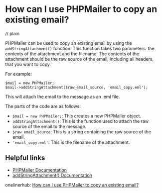 # How can I use PHPMailer to copy an existing email?
// plain

PHPMailer can be used to copy an existing email by using the `addStringAttachment()` function. This function takes two parameters: the contents of the attachment and the filename. The contents of the attachment should be the raw source of the email, including all headers, that you want to copy.

For example:
```
$mail = new PHPMailer;
$mail->addStringAttachment($raw_email_source, 'email_copy.eml');
```

This will attach the email to the message as an .eml file.

The parts of the code are as follows:
- `$mail = new PHPMailer;`: This creates a new PHPMailer object.
- `addStringAttachment()`: This is the function used to attach the raw source of the email to the message.
- `$raw_email_source`: This is a string containing the raw source of the email.
- `'email_copy.eml'`: This is the filename of the attachment.

## Helpful links
- [PHPMailer Documentation](https://github.com/PHPMailer/PHPMailer/wiki)
- [addStringAttachment() Documentation](https://github.com/PHPMailer/PHPMailer/wiki/Using-the-addStringAttachment%28%29-method)

onelinerhub: [How can I use PHPMailer to copy an existing email?](https://onelinerhub.com/phpmailer/how-can-i-use-phpmailer-to-copy-an-existing-email)